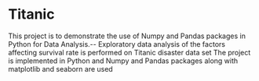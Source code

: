 # Titanic
This project is to demonstrate the use of Numpy and Pandas packages in Python for Data Analysis.--
Exploratory data analysis of the factors affecting survival rate is performed on Titanic disaster data set
The project is implemented in Python and Numpy and Pandas packages along with matplotlib and seaborn are used
